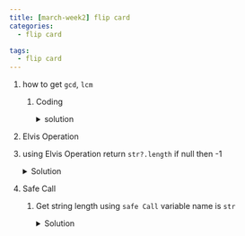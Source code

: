 ```yaml
---
title: [march-week2] flip card
categories:
  - flip card

tags:
  - flip card
---
```




1. how to get `gcd`, `lcm`

   1. Coding 

      <details>
        <summary>solution</summary>
      ```javascript
      function aaa() {
      	console.log("hi");
      }
      ```

2.  Elvis Operation

   1. using Elvis Operation return `str?.length`  if null then -1

      <details>
        <summary>Solution</summary>
        ```kotlin
        str?.length ?: -1
        ```

3. Safe Call

   1. Get string length using `safe Call` variable name is `str`

      <details>
        <summary>Solution</summary>
        ```kotlin
        str?.length
        ```
      </details>

      

